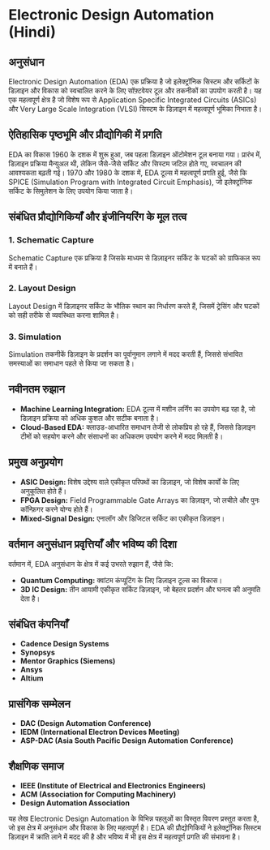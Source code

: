 # Electronic Design Automation (Hindi)

## अनुसंधान

Electronic Design Automation (EDA) एक प्रक्रिया है जो इलेक्ट्रॉनिक सिस्टम और सर्किटों के डिज़ाइन और विकास को स्वचालित करने के लिए सॉफ़्टवेयर टूल और तकनीकों का उपयोग करती है। यह एक महत्वपूर्ण क्षेत्र है जो विशेष रूप से Application Specific Integrated Circuits (ASICs) और Very Large Scale Integration (VLSI) सिस्टम के डिज़ाइन में महत्वपूर्ण भूमिका निभाता है। 

## ऐतिहासिक पृष्ठभूमि और प्रौद्योगिकी में प्रगति

EDA का विकास 1960 के दशक में शुरू हुआ, जब पहला डिज़ाइन ऑटोमेशन टूल बनाया गया। प्रारंभ में, डिज़ाइन प्रक्रिया मैन्युअल थी, लेकिन जैसे-जैसे सर्किट और सिस्टम जटिल होते गए, स्वचालन की आवश्यकता बढ़ती गई। 1970 और 1980 के दशक में, EDA टूल्स में महत्वपूर्ण प्रगति हुई, जैसे कि SPICE (Simulation Program with Integrated Circuit Emphasis), जो इलेक्ट्रॉनिक सर्किट के सिमुलेशन के लिए उपयोग किया जाता है।

## संबंधित प्रौद्योगिकियाँ और इंजीनियरिंग के मूल तत्व

### 1. Schematic Capture
Schematic Capture एक प्रक्रिया है जिसके माध्यम से डिज़ाइनर सर्किट के घटकों को ग्राफिकल रूप में बनाते हैं। 

### 2. Layout Design
Layout Design में डिज़ाइनर सर्किट के भौतिक स्थान का निर्धारण करते हैं, जिसमें ट्रेसिंग और घटकों को सही तरीके से व्यवस्थित करना शामिल है।

### 3. Simulation
Simulation तकनीकें डिज़ाइन के प्रदर्शन का पूर्वानुमान लगाने में मदद करती हैं, जिससे संभावित समस्याओं का समाधान पहले से किया जा सकता है।

## नवीनतम रुझान

- **Machine Learning Integration:** EDA टूल्स में मशीन लर्निंग का उपयोग बढ़ रहा है, जो डिज़ाइन प्रक्रिया को अधिक कुशल और सटीक बनाता है।
- **Cloud-Based EDA:** क्लाउड-आधारित समाधान तेजी से लोकप्रिय हो रहे हैं, जिससे डिज़ाइन टीमों को सहयोग करने और संसाधनों का अधिकतम उपयोग करने में मदद मिलती है।

## प्रमुख अनुप्रयोग

- **ASIC Design:** विशेष उद्देश्य वाले एकीकृत परिपथों का डिज़ाइन, जो विशेष कार्यों के लिए अनुकूलित होते हैं।
- **FPGA Design:** Field Programmable Gate Arrays का डिज़ाइन, जो लचीले और पुनः कॉन्फ़िगर करने योग्य होते हैं।
- **Mixed-Signal Design:** एनालॉग और डिजिटल सर्किट का एकीकृत डिज़ाइन।

## वर्तमान अनुसंधान प्रवृत्तियाँ और भविष्य की दिशा

वर्तमान में, EDA अनुसंधान के क्षेत्र में कई उभरते रुझान हैं, जैसे कि:

- **Quantum Computing:** क्वांटम कंप्यूटिंग के लिए डिज़ाइन टूल्स का विकास।
- **3D IC Design:** तीन आयामी एकीकृत सर्किट डिज़ाइन, जो बेहतर प्रदर्शन और घनत्व की अनुमति देता है।

## संबंधित कंपनियाँ

- **Cadence Design Systems**
- **Synopsys**
- **Mentor Graphics (Siemens)**
- **Ansys**
- **Altium**

## प्रासंगिक सम्मेलन

- **DAC (Design Automation Conference)**
- **IEDM (International Electron Devices Meeting)**
- **ASP-DAC (Asia South Pacific Design Automation Conference)**

## शैक्षणिक समाज

- **IEEE (Institute of Electrical and Electronics Engineers)**
- **ACM (Association for Computing Machinery)**
- **Design Automation Association**

यह लेख Electronic Design Automation के विभिन्न पहलुओं का विस्तृत विवरण प्रस्तुत करता है, जो इस क्षेत्र में अनुसंधान और विकास के लिए महत्वपूर्ण है। EDA की प्रौद्योगिकियों ने इलेक्ट्रॉनिक सिस्टम डिज़ाइन में क्रांति लाने में मदद की है और भविष्य में भी इस क्षेत्र में महत्वपूर्ण प्रगति की संभावना है।